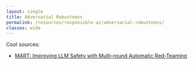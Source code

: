 ```yaml
---
layout: single
title: Adversarial Robustness
permalink: /resources/responsible-ai/adversarial-robustness/
classes: wide
---
```


Cool sources:
- [MART: Improving LLM Safety with Multi-round
Automatic Red-Teaming](https://arxiv.org/abs/2311.07689)
